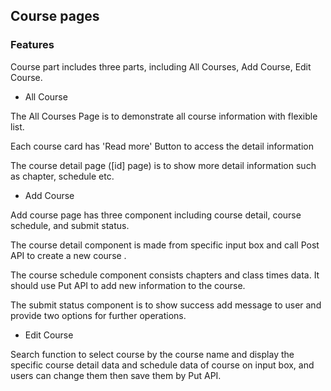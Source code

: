 ## Course pages

### Features

Course part includes three parts, including All Courses, Add Course, Edit Course.

- All Course

The All Courses Page is to demonstrate all course information with flexible list.

Each course card has 'Read more' Button to access the detail information

The course detail page ([id] page) is to show more detail information such as chapter, schedule etc.

- Add Course

Add course page has three component including course detail, course schedule, and submit status.

The course detail component is made from specific input box and call Post API to create a new course .

The course schedule component consists chapters and class times data. It should use Put API to add new information to the course.

The submit status component is to show success add message to user and provide two options for further operations.

- Edit Course

Search function to select course by the course name and display the specific course detail data and schedule data of course on input box, and users can change them then save them by Put API.
